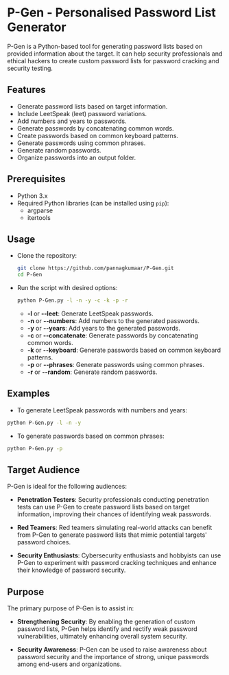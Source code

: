 # P-Gen - Personalised Password List Generator

P-Gen is a Python-based tool for generating password lists based on provided information about the target. It can help security professionals and ethical hackers to create custom password lists for password cracking and security testing.

## Features

- Generate password lists based on target information.
- Include LeetSpeak (leet) password variations.
- Add numbers and years to passwords.
- Generate passwords by concatenating common words.
- Create passwords based on common keyboard patterns.
- Generate passwords using common phrases.
- Generate random passwords.
- Organize passwords into an output folder.

## Prerequisites

- Python 3.x
- Required Python libraries (can be installed using `pip`):
  - argparse
  - itertools

## Usage

- Clone the repository:

   ```bash
   git clone https://github.com/pannagkumaar/P-Gen.git
   cd P-Gen
    ```
- Run the script with desired options:    
   
   ```bash 
   python P-Gen.py -l -n -y -c -k -p -r
   ```
    - **-l** or **--leet**: Generate LeetSpeak passwords.  
    - **-n** or **--numbers**: Add numbers to the generated passwords.  
    - **-y** or **--years**: Add years to the generated passwords.  
    - **-c** or **--concatenate**: Generate passwords by concatenating common words.  
    - **-k** or **--keyboard**: Generate passwords based on common keyboard patterns.     
    - **-p** or **--phrases**: Generate passwords using common phrases.   
    - **-r** or **--random**: Generate random passwords.  

## Examples
- To generate LeetSpeak passwords with numbers and years:

```bash 
python P-Gen.py -l -n -y
```
- To generate passwords based on common phrases:
```bash 
python P-Gen.py -p
```


## Target Audience

P-Gen is ideal for the following audiences:

- **Penetration Testers**: Security professionals conducting penetration tests can use P-Gen to create password lists based on target information, improving their chances of identifying weak passwords.

- **Red Teamers**: Red teamers simulating real-world attacks can benefit from P-Gen to generate password lists that mimic potential targets' password choices.

- **Security Enthusiasts**: Cybersecurity enthusiasts and hobbyists can use P-Gen to experiment with password cracking techniques and enhance their knowledge of password security.

## Purpose

The primary purpose of P-Gen is to assist in:

- **Strengthening Security**: By enabling the generation of custom password lists, P-Gen helps identify and rectify weak password vulnerabilities, ultimately enhancing overall system security.

- **Security Awareness**: P-Gen can be used to raise awareness about password security and the importance of strong, unique passwords among end-users and organizations.
